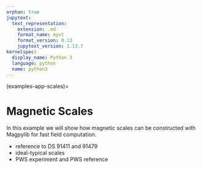 ```yaml
---
orphan: true
jupytext:
  text_representation:
    extension: .md
    format_name: myst
    format_version: 0.13
    jupytext_version: 1.13.7
kernelspec:
  display_name: Python 3
  language: python
  name: python3
---
```


(examples-app-scales)=

# Magnetic Scales

In this example we will show how magnetic scales can be constructed with Magpylib for fast field computation.

- reference to DS 91411 and 91479
- ideal-typical scales
- PWS experiment and PWS reference
